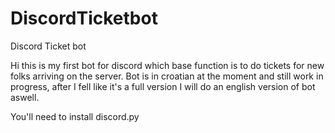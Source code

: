 # DiscordTicketbot
Discord Ticket bot

Hi this is my first bot for discord which base function is to do tickets for new folks arriving on the server.
Bot is in croatian at the moment and still work in progress, after I fell like it's a full version I will do an english version of bot aswell.

You'll need to install discord.py

